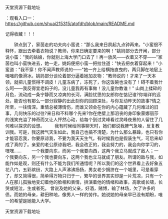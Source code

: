 天堂资源下载地址

：观看入口一：https://github.com/shuai215315/atofdh/blob/main/README.md


记得收藏！！！



　　钟点到了，家茵走的功夫向小蛮说："那么我来日夙起九点钟再来。"小蛮很不释怀，跟出去牵着衣物说？教师，你来日确定要来的啊！"姚妈部分去开闸，部分说小蛮："我的姑娘，你就别上海大学门口去了！再一放风——衣着又不穿——"家茵也叫小蛮快进去，她一走，姚妈便把小蛮一把拉住道："快去把衣着穿起来！"小蛮道："我不穿！你不闻声教师说的——"她一齐上给横拖直曳的，两只脚在地层上嗤嗤的像滑冰。姚妈部分谈论着部分逼着她加衣物："教师说的！才来了一天本领，就把儿童惯得不调皮！儿童冻病了，冻死了，你这饭碗也没有了！碍不着我什么呵——我反得宜老妈子的，没儿童我再有事做！没儿童你教谁！"
山岗上揉碎的月色，流动成一条宁静而又凉爽的长河，满脸忧思的女郎你在惦记谁?你端详的远处，能否也有那么一部分寂静的出此刻你的回顾深处，与你互动昨天的故事?情之所至，一往情深。重情总被薄情伤，而谁又领会在你的内心蕴藏了几何难过的旧事，几何快乐的过往?来日和不料哪个先来?你在绝壁上那沮丧的身印象蒙娜丽莎的浅笑充溢了神奇而又让人怦然心动，给每个到过灵峰看过灵峰夜景的人留住了几何难以探求的设想。
　　我有时候给同事聊天时，她们都说我脾气急噪，反复教训我。可是，我这脾气天生如此，我自己也搞不清楚，为什么那么暴躁，也只有你才能容忍我，你要原谅我，不要为我天天生气。有时候我也是假装生气，可后来却成了真的了。亲爱的老公原谅我吧，我会改正的，我会努力的，我会向你学习的，嘿嘿……
　　一个我要向东，而另一个我要向西，这两个我立马就成了敌人；一个我要向东，另一个我也要向东，这两个我也立马就成了朋友。所谓的敌与我，如能作如是观，则还有什么不能为我们所通悟呢？所以我们的这个世界看上去好象五花八门，五彩缤纷，大路上人声沸沸扬扬，男女老少拥挤在一个城里，可是看穿了，却又简得很，简单得万物只归于一，繁华的世界其实却是一片荒凉，只有一个人在那儿孤独地变幻着他的脸相和表情，排演着他的情绪和故事，高歌或长啸，长哭或短泣，生或者死。
曾说及她的父亲，好酒，赌博，输了林场，欠了许多的债。而她的母亲，耕田种地，像男人一样的劳作。她说她的母亲早已没有期盼，唯一的希望是她能入大学。







天堂资源下载地址
